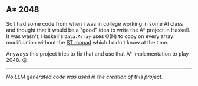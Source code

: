 A* 2048
--------------------------------------------------------------------------------

So I had some code from when I was in college working in some AI class and
thought that it would be a "good" idea to write the A* project in Haskell.
It was wasn't; Haskell's `Data.Array` uses O(N) to copy on every array
modification without the [ST monad](
https://hackage.haskell.org/package/base-4.21.0.0/docs/GHC-Arr.html#t:STArray
) which I didn't know at the time.

Anyways this project tries to fix that and use that A* implementation to play
2048. 😜

--------------------------------------------------------------------------------
*No LLM generated code was used in the creation of this project.*
